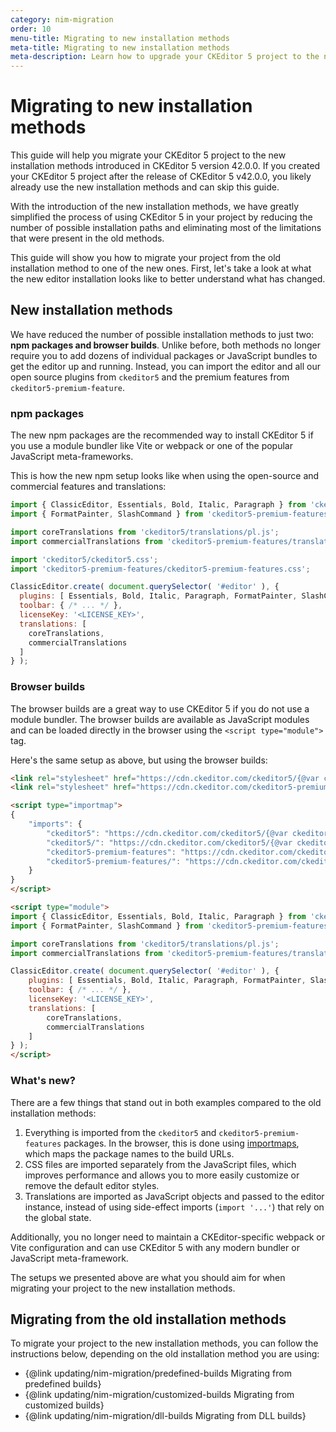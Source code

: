 ```yaml
---
category: nim-migration
order: 10
menu-title: Migrating to new installation methods
meta-title: Migrating to new installation methods
meta-description: Learn how to upgrade your CKEditor 5 project to the new installation methods.
---
```


# Migrating to new installation methods

<info-box hint>
This guide will help you migrate your CKEditor 5 project to the new installation methods introduced in CKEditor 5 version 42.0.0. If you created your CKEditor 5 project after the release of CKEditor 5 v42.0.0, you likely already use the new installation methods and can skip this guide.
</info-box>

With the introduction of the new installation methods, we have greatly simplified the process of using CKEditor 5 in your project by reducing the number of possible installation paths and eliminating most of the limitations that were present in the old methods.

This guide will show you how to migrate your project from the old installation method to one of the new ones. First, let's take a look at what the new editor installation looks like to better understand what has changed.

## New installation methods

We have reduced the number of possible installation methods to just two: **npm packages and browser builds**. Unlike before, both methods no longer require you to add dozens of individual packages or JavaScript bundles to get the editor up and running. Instead, you can import the editor and all our open source plugins from `ckeditor5` and the premium features from `ckeditor5-premium-feature`.

### npm packages

The new npm packages are the recommended way to install CKEditor 5 if you use a module bundler like Vite or webpack or one of the popular JavaScript meta-frameworks.

This is how the new npm setup looks like when using the open-source and commercial features and translations:

```js
import { ClassicEditor, Essentials, Bold, Italic, Paragraph } from 'ckeditor5';
import { FormatPainter, SlashCommand } from 'ckeditor5-premium-features';

import coreTranslations from 'ckeditor5/translations/pl.js';
import commercialTranslations from 'ckeditor5-premium-features/translations/pl.js';

import 'ckeditor5/ckeditor5.css';
import 'ckeditor5-premium-features/ckeditor5-premium-features.css';

ClassicEditor.create( document.querySelector( '#editor' ), {
  plugins: [ Essentials, Bold, Italic, Paragraph, FormatPainter, SlashCommand ],
  toolbar: { /* ... */ },
  licenseKey: '<LICENSE_KEY>',
  translations: [
    coreTranslations,
    commercialTranslations
  ]
} );
```

### Browser builds

The browser builds are a great way to use CKEditor 5 if you do not use a module bundler. The browser builds are available as JavaScript modules and can be loaded directly in the browser using the `<script type="module">` tag.

Here's the same setup as above, but using the browser builds:

```html
<link rel="stylesheet" href="https://cdn.ckeditor.com/ckeditor5/{@var ckeditor5-version}/ckeditor5.css" />
<link rel="stylesheet" href="https://cdn.ckeditor.com/ckeditor5-premium-features/{@var ckeditor5-version}/ckeditor5-premium-features.css" />

<script type="importmap">
{
	"imports": {
		"ckeditor5": "https://cdn.ckeditor.com/ckeditor5/{@var ckeditor5-version}/ckeditor5.js",
		"ckeditor5/": "https://cdn.ckeditor.com/ckeditor5/{@var ckeditor5-version}/",
		"ckeditor5-premium-features": "https://cdn.ckeditor.com/ckeditor5-premium-features/{@var ckeditor5-version}/ckeditor5-premium-features.js",
		"ckeditor5-premium-features/": "https://cdn.ckeditor.com/ckeditor5-premium-features/{@var ckeditor5-version}/"
	}
}
</script>

<script type="module">
import { ClassicEditor, Essentials, Bold, Italic, Paragraph } from 'ckeditor5';
import { FormatPainter, SlashCommand } from 'ckeditor5-premium-features';

import coreTranslations from 'ckeditor5/translations/pl.js';
import commercialTranslations from 'ckeditor5-premium-features/translations/pl.js';

ClassicEditor.create( document.querySelector( '#editor' ), {
	plugins: [ Essentials, Bold, Italic, Paragraph, FormatPainter, SlashCommand ],
	toolbar: { /* ... */ },
	licenseKey: '<LICENSE_KEY>',
	translations: [
		coreTranslations,
		commercialTranslations
	]
} );
</script>
```

### What's new?

There are a few things that stand out in both examples compared to the old installation methods:

1. Everything is imported from the `ckeditor5` and `ckeditor5-premium-features` packages. In the browser, this is done using [importmaps](https://developer.mozilla.org/en-US/docs/Web/HTML/Element/script/type/importmap), which maps the package names to the build URLs.
2. CSS files are imported separately from the JavaScript files, which improves performance and allows you to more easily customize or remove the default editor styles.
3. Translations are imported as JavaScript objects and passed to the editor instance, instead of using side-effect imports (`import '...'`) that rely on the global state.

Additionally, you no longer need to maintain a CKEditor-specific webpack or Vite configuration and can use CKEditor 5 with any modern bundler or JavaScript meta-framework.

The setups we presented above are what you should aim for when migrating your project to the new installation methods.

## Migrating from the old installation methods

To migrate your project to the new installation methods, you can follow the instructions below, depending on the old installation method you are using:

* {@link updating/nim-migration/predefined-builds Migrating from predefined builds}
* {@link updating/nim-migration/customized-builds Migrating from customized builds}
* {@link updating/nim-migration/dll-builds Migrating from DLL builds}
